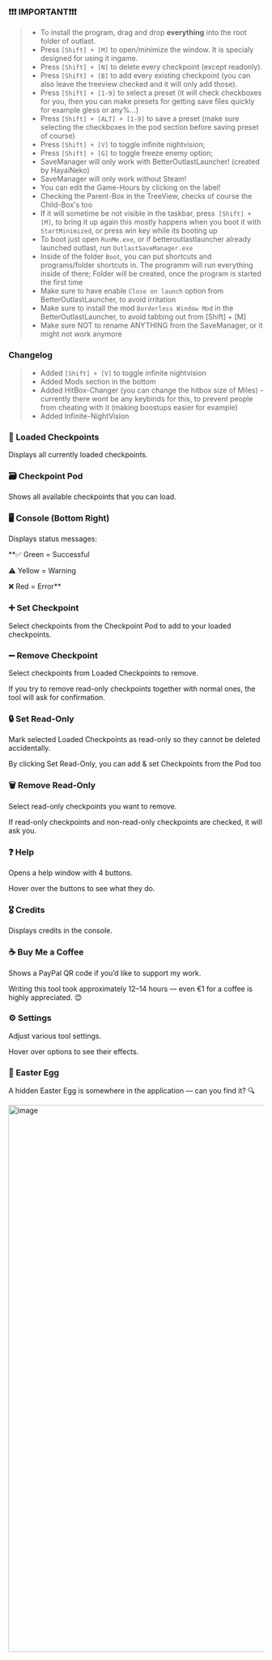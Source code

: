 ### **❗❗❗ IMPORTANT❗❗❗**

 
> -  To install the program, drag and drop **everything** into the root folder of outlast.
> -  Press   `[Shift] + [M]`    to open/minimize the window. It is specialy designed for using it ingame.
> -  Press   `[Shift] + [N]`    to delete every checkpoint (except readonly).
> -  Press   `[Shift] + [B]`    to add every existing checkpoint (you can also leave the treeview checked and it will only add those).
> -  Press   `[Shift] + [1-9]`  to select a preset (it will check checkboxes for you, then you can make presets for getting save files quickly for example gless or any%...)
> -  Press   `[Shift] + [ALT] + [1-9]`  to save a preset (make sure selecting the checkboxes in the pod section before saving preset of course)
> -  Press   `[Shift] + [V]`    to toggle infinite nightvision;
> -  Press   `[Shift] + [G]`    to toggle freeze enemy option;
> -  SaveManager will only work with BetterOutlastLauncher! (created by HayaiNeko)
> -  SaveManager will only work without Steam!
> -  You can edit the Game-Hours by clicking on the label!
> -  Checking the Parent-Box in the TreeView, checks of course the Child-Box's too
> -  If it will sometime be not visible in the taskbar, press` [Shift] + [M]`, to bring it up again
>  	 this mostly happens when you boot it with `StartMinimized`, or press win key while its booting up
> -  To boot just open `RunMe.exe`, or if betteroutlastlauncher already launched outlast, run `OutlastSaveManager.exe`
> -  Inside of the folder `Boot`, you can put shortcuts and programs/folder shortcuts in. The programm will run everything inside of there; 
	 Folder will be created, once the program is started the first time
> -  Make sure to have enable `Close on launch` option from BetterOutlastLauncher, to avoid irritation
> -  Make sure to install the mod `Borderless Window Mod` in the BetterOutlastLauncher, to avoid tabbing out from [Shift] + [M]
> -  Make sure NOT to rename ANYTHING from the SaveManager, or it might not work anymore
	

### Changelog

> -  Added `[Shift] + [V]`  to toggle infinite nightvision
> -  Added Mods section in the bottom
> -  Added HitBox-Changer (you can change the hitbox size of Miles) - currently there wont be any keybinds for this,
	 to prevent people from cheating with it (making boostups easier for example)
> -  Added Infinite-NightVision

### 📂 Loaded Checkpoints

Displays all currently loaded checkpoints.


### 🗃️ Checkpoint Pod

Shows all available checkpoints that you can load.


### 🖥️ Console (Bottom Right)

Displays status messages:

**✅ Green = Successful

⚠️ Yellow = Warning

❌ Red = Error**


### ➕ Set Checkpoint

Select checkpoints from the Checkpoint Pod to add to your loaded checkpoints.


### ➖ Remove Checkpoint

Select checkpoints from Loaded Checkpoints to remove.

If you try to remove read-only checkpoints together with normal ones, the tool will ask for confirmation.


### 🔒 Set Read-Only

Mark selected Loaded Checkpoints as read-only so they cannot be deleted accidentally.

By clicking Set Read-Only, you can add & set Checkpoints from the Pod too


### 🗑️ Remove Read-Only

Select read-only checkpoints you want to remove.

If  read-only checkpoints and non-read-only checkpoints are checked, it will ask you.


### ❓ Help

Opens a help window with 4 buttons.

Hover over the buttons to see what they do.


### 🎖️ Credits

Displays credits in the console.


### ☕ Buy Me a Coffee

Shows a PayPal QR code if you’d like to support my work.

Writing this tool took approximately 12–14 hours — even €1 for a coffee is highly appreciated. 😊


### ⚙️ Settings

Adjust various tool settings.

Hover over options to see their effects.


### 🥚 Easter Egg

A hidden Easter Egg is somewhere in the application — can you find it? 🔍


<img width="1919" height="1079" alt="image" src="https://github.com/user-attachments/assets/e6825890-4fba-4038-8934-b66876724779" />